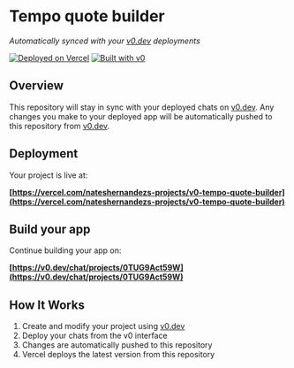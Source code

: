 # Tempo quote builder

*Automatically synced with your [v0.dev](https://v0.dev) deployments*

[![Deployed on Vercel](https://img.shields.io/badge/Deployed%20on-Vercel-black?style=for-the-badge&logo=vercel)](https://vercel.com/nateshernandezs-projects/v0-tempo-quote-builder)
[![Built with v0](https://img.shields.io/badge/Built%20with-v0.dev-black?style=for-the-badge)](https://v0.dev/chat/projects/0TUG9Act59W)

## Overview

This repository will stay in sync with your deployed chats on [v0.dev](https://v0.dev).
Any changes you make to your deployed app will be automatically pushed to this repository from [v0.dev](https://v0.dev).

## Deployment

Your project is live at:

**[https://vercel.com/nateshernandezs-projects/v0-tempo-quote-builder](https://vercel.com/nateshernandezs-projects/v0-tempo-quote-builder)**

## Build your app

Continue building your app on:

**[https://v0.dev/chat/projects/0TUG9Act59W](https://v0.dev/chat/projects/0TUG9Act59W)**

## How It Works

1. Create and modify your project using [v0.dev](https://v0.dev)
2. Deploy your chats from the v0 interface
3. Changes are automatically pushed to this repository
4. Vercel deploys the latest version from this repository
